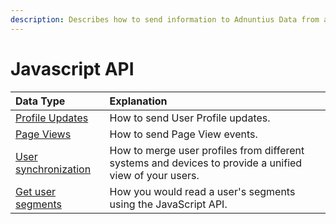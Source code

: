 ```yaml
---
description: Describes how to send information to Adnuntius Data from a user's browser
---
```


# Javascript API

| Data Type | Explanation |
| :--- | :--- |
| [Profile Updates](profile-updates.md) | How to send User Profile updates. |
| [Page Views](page-views.md) | How to send Page View events. |
| [User synchronization](user-synchronisation.md) | How to merge user profiles from different systems and devices to provide a unified view of your users. |
| [Get user segments](get-user-segments.md) | How you would read a user's segments using the JavaScript API. |

